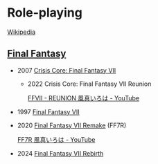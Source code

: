 # Role-playing
[Wikipedia](https://en.wikipedia.org/wiki/Role-playing_video_game)

## [Final Fantasy](https://en.wikipedia.org/wiki/Final_Fantasy)
- 2007 [Crisis Core: Final Fantasy VII](https://en.wikipedia.org/wiki/Crisis_Core:_Final_Fantasy_VII)
  - 2022 Crisis Core: Final Fantasy VII Reunion

    [FFVII - REUNION 風真いろは - YouTube](https://www.youtube.com/playlist?list=PLUfQ3xz0-JekdNU1HtN-Esud0o5Ta4g9U)

- 1997 [Final Fantasy VII](https://en.wikipedia.org/wiki/Final_Fantasy_VII)

- 2020 [Final Fantasy VII Remake](https://en.wikipedia.org/wiki/Final_Fantasy_VII_Remake) (FF7R)

  [FF7R 風真いろは - YouTube](https://www.youtube.com/playlist?list=PLUfQ3xz0-Jen2DNQvywN1of9aCiHeQar5)

- 2024 [Final Fantasy VII Rebirth](https://en.wikipedia.org/wiki/Final_Fantasy_VII_Rebirth)